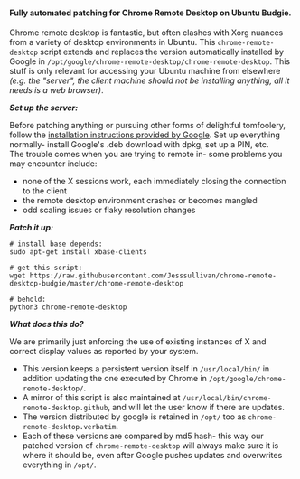 
#### Fully automated patching for Chrome Remote Desktop on Ubuntu Budgie.


Chrome remote desktop is fantastic, but often clashes with Xorg nuances from a variety of desktop environments in Ubuntu.  This `chrome-remote-desktop` script extends and replaces the version automatically installed by Google in `/opt/google/chrome-remote-desktop/chrome-remote-desktop`. This stuff is only relevant for accessing your Ubuntu machine from elsewhere *(e.g. the "server", the client machine should not be installing anything, all it needs is a web browser)*.



***Set up the server:***

Before patching anything or pursuing other forms of delightful tomfoolery, follow the [installation instructions provided by Google](https://remotedesktop.google.com/access/).  Set up everything normally- install Google's .deb download with dpkg, set up a PIN, etc.   
The trouble comes when you are trying to remote in- some problems you may encounter include:
- none of the X sessions work, each immediately closing the connection to the client
- the remote desktop environment crashes or becomes mangled
- odd scaling issues or flaky resolution changes


***Patch it up:***

```
# install base depends:
sudo apt-get install xbase-clients

# get this script:
wget https://raw.githubusercontent.com/Jesssullivan/chrome-remote-desktop-budgie/master/chrome-remote-desktop

# behold:
python3 chrome-remote-desktop
```

***What does this do?***

We are primarily just enforcing the use of existing instances of X and correct display values as reported by your system.

- This version keeps a persistent version itself in `/usr/local/bin/` in addition updating the one executed by Chrome in `/opt/google/chrome-remote-desktop/`.        
- A mirror of this script is also maintained at `/usr/local/bin/chrome-remote-desktop.github`, and will let the user know if there are updates.   
- The version distributed by google is retained in `/opt/` too as `chrome-remote-desktop.verbatim`.   
- Each of these versions are compared by md5 hash- this way our patched version of `chrome-remote-desktop` will always make sure it is where it should be, even after Google pushes updates and overwrites everything in `/opt/`.
